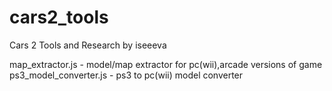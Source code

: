 # cars2_tools
Cars 2 Tools and Research by iseeeva


map_extractor.js - model/map extractor for pc(wii),arcade versions of game
<br/>
ps3_model_converter.js - ps3 to pc(wii) model converter
